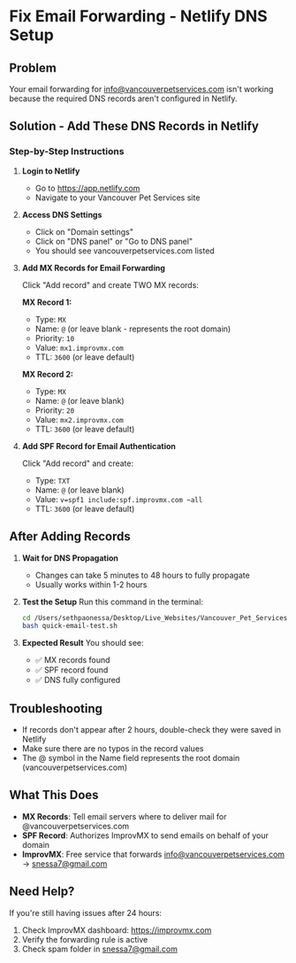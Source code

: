 # Fix Email Forwarding - Netlify DNS Setup

## Problem
Your email forwarding for info@vancouverpetservices.com isn't working because the required DNS records aren't configured in Netlify.

## Solution - Add These DNS Records in Netlify

### Step-by-Step Instructions

1. **Login to Netlify**
   - Go to https://app.netlify.com
   - Navigate to your Vancouver Pet Services site

2. **Access DNS Settings**
   - Click on "Domain settings"
   - Click on "DNS panel" or "Go to DNS panel"
   - You should see vancouverpetservices.com listed

3. **Add MX Records for Email Forwarding**
   
   Click "Add record" and create TWO MX records:
   
   **MX Record 1:**
   - Type: `MX`
   - Name: `@` (or leave blank - represents the root domain)
   - Priority: `10`
   - Value: `mx1.improvmx.com`
   - TTL: `3600` (or leave default)
   
   **MX Record 2:**
   - Type: `MX`
   - Name: `@` (or leave blank)
   - Priority: `20`
   - Value: `mx2.improvmx.com`
   - TTL: `3600` (or leave default)

4. **Add SPF Record for Email Authentication**
   
   Click "Add record" and create:
   
   - Type: `TXT`
   - Name: `@` (or leave blank)
   - Value: `v=spf1 include:spf.improvmx.com ~all`
   - TTL: `3600` (or leave default)

## After Adding Records

1. **Wait for DNS Propagation**
   - Changes can take 5 minutes to 48 hours to fully propagate
   - Usually works within 1-2 hours

2. **Test the Setup**
   Run this command in the terminal:
   ```bash
   cd /Users/sethpaonessa/Desktop/Live_Websites/Vancouver_Pet_Services
   bash quick-email-test.sh
   ```

3. **Expected Result**
   You should see:
   - ✅ MX records found
   - ✅ SPF record found
   - ✅ DNS fully configured

## Troubleshooting

- If records don't appear after 2 hours, double-check they were saved in Netlify
- Make sure there are no typos in the record values
- The @ symbol in the Name field represents the root domain (vancouverpetservices.com)

## What This Does

- **MX Records**: Tell email servers where to deliver mail for @vancouverpetservices.com
- **SPF Record**: Authorizes ImprovMX to send emails on behalf of your domain
- **ImprovMX**: Free service that forwards info@vancouverpetservices.com → snessa7@gmail.com

## Need Help?

If you're still having issues after 24 hours:
1. Check ImprovMX dashboard: https://improvmx.com
2. Verify the forwarding rule is active
3. Check spam folder in snessa7@gmail.com